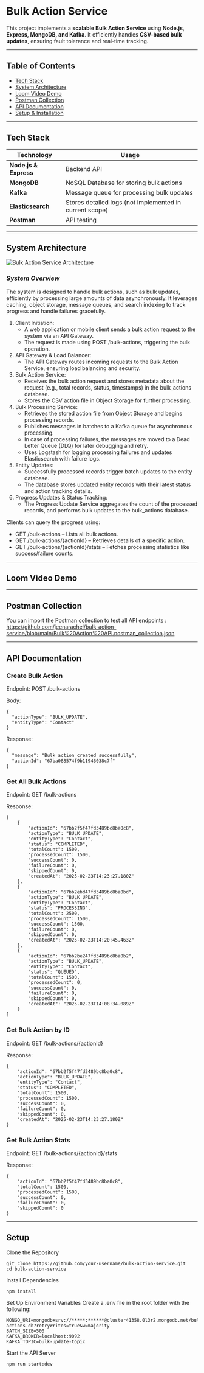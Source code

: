 # Bulk Action Service

This project implements a **scalable Bulk Action Service** using **Node.js, Express, MongoDB, and Kafka**. It efficiently handles **CSV-based bulk updates**, ensuring fault tolerance and real-time tracking.

---

## Table of Contents
- [Tech Stack](https://github.com/jeenarachel/bulk-action-service/blob/main/README.md#tech-stack)
- [System Architecture](https://github.com/jeenarachel/bulk-action-service/blob/main/README.md#system-architecture)
- [Loom Video Demo](https://github.com/jeenarachel/bulk-action-service/blob/main/README.md#loom-video-demo)
- [Postman Collection](https://github.com/jeenarachel/bulk-action-service/blob/main/README.md#postman-collection)
- [API Documentation](https://github.com/jeenarachel/bulk-action-service/blob/main/README.md#api-documentation)
- [Setup & Installation](https://github.com/jeenarachel/bulk-action-service/blob/main/README.md#setup)
  
---

## Tech Stack
| **Technology** | **Usage** |
|--------------|----------|
| **Node.js & Express** | Backend API |
| **MongoDB** | NoSQL Database for storing bulk actions |
| **Kafka** | Message queue for processing bulk updates |
| **Elasticsearch** | Stores detailed logs (not implemented in current scope) |
| **Postman** | API testing |

---

## System Architecture
![Bulk Action Service Architecture](https://github.com/user-attachments/assets/6772191e-75a1-46a5-91f7-6df2838105d6)

### ***System Overview*** ###
The system is designed to handle bulk actions, such as bulk updates, efficiently by processing large amounts of data asynchronously. It leverages caching, object storage, message queues, and search indexing to track progress and handle failures gracefully.

1. Client Initiation:
   - A web application or mobile client sends a bulk action request to the system via an API Gateway.
   - The request is made using POST /bulk-actions, triggering the bulk operation.
2. API Gateway & Load Balancer:
   - The API Gateway routes incoming requests to the Bulk Action Service, ensuring load balancing and security.
3. Bulk Action Service:
   - Receives the bulk action request and stores metadata about the request (e.g., total records, status, timestamps) in the bulk_actions database.
   - Stores the CSV action file in Object Storage for further processing.
4. Bulk Processing Service:
   - Retrieves the stored action file from Object Storage and begins processing records.
   - Publishes messages in batches to a Kafka queue for asynchronous processing.
   - In case of processing failures, the messages are moved to a Dead Letter Queue (DLQ) for later debugging and retry.
   - Uses Logstash for logging processing failures and updates Elasticsearch with failure logs.
5. Entity Updates:
   - Successfully processed records trigger batch updates to the entity database.
   - The database stores updated entity records with their latest status and action tracking details.
6. Progress Updates & Status Tracking:
   - The Progress Update Service aggregates the count of the processed records, and performs bulk updates to the bulk_actions database.

Clients can query the progress using:
- GET /bulk-actions – Lists all bulk actions.
- GET /bulk-actions/{actionId} – Retrieves details of a specific action.
- GET /bulk-actions/{actionId}/stats – Fetches processing statistics like success/failure counts.

---

## Loom Video Demo



---

## Postman Collection

You can import the Postman collection to test all API endpoints : https://github.com/jeenarachel/bulk-action-service/blob/main/Bulk%20Action%20API.postman_collection.json

---

## API Documentation

### Create Bulk Action
Endpoint: POST /bulk-actions

Body:
```
{
  "actionType": "BULK_UPDATE",
  "entityType": "Contact"
}
```
Response:
```
{
  "message": "Bulk action created successfully",
  "actionId": "67ba088574f9b11946038c7f"
}
```

### Get All Bulk Actions
Endpoint: GET /bulk-actions

Response:
```
[
    {
        "actionId": "67bb2f5f47fd3489bc8ba0c8",
        "actionType": "BULK_UPDATE",
        "entityType": "Contact",
        "status": "COMPLETED",
        "totalCount": 1500,
        "processedCount": 1500,
        "successCount": 0,
        "failureCount": 0,
        "skippedCount": 0,
        "createdAt": "2025-02-23T14:23:27.180Z"
    },
    {
        "actionId": "67bb2ebd47fd3489bc8ba0bd",
        "actionType": "BULK_UPDATE",
        "entityType": "Contact",
        "status": "PROCESSING",
        "totalCount": 2500,
        "processedCount": 1500,
        "successCount": 1500,
        "failureCount": 0,
        "skippedCount": 0,
        "createdAt": "2025-02-23T14:20:45.463Z"
    },
    {
        "actionId": "67bb2be247fd3489bc8ba0b2",
        "actionType": "BULK_UPDATE",
        "entityType": "Contact",
        "status": "QUEUED",
        "totalCount": 1500,
        "processedCount": 0,
        "successCount": 0,
        "failureCount": 0,
        "skippedCount": 0,
        "createdAt": "2025-02-23T14:08:34.089Z"
    }
]
```

### Get Bulk Action by ID
Endpoint: GET /bulk-actions/{actionId}

Response:
```
{
    "actionId": "67bb2f5f47fd3489bc8ba0c8",
    "actionType": "BULK_UPDATE",
    "entityType": "Contact",
    "status": "COMPLETED",
    "totalCount": 1500,
    "processedCount": 1500,
    "successCount": 0,
    "failureCount": 0,
    "skippedCount": 0,
    "createdAt": "2025-02-23T14:23:27.180Z"
}
```

### Get Bulk Action Stats
Endpoint: GET /bulk-actions/{actionId}/stats

Response:
```
{
    "actionId": "67bb2f5f47fd3489bc8ba0c8",
    "totalCount": 1500,
    "processedCount": 1500,
    "successCount": 0,
    "failureCount": 0,
    "skippedCount": 0
}
```

---

## Setup

Clone the Repository
```
git clone https://github.com/your-username/bulk-action-service.git
cd bulk-action-service
```
Install Dependencies
```
npm install
```
Set Up Environment Variables
Create a .env file in the root folder with the following:
```
MONGO_URI=mongodb+srv://*****:******@cluster41358.0l3r2.mongodb.net/bulk-actions-db?retryWrites=true&w=majority
BATCH_SIZE=500
KAFKA_BROKER=localhost:9092
KAFKA_TOPIC=bulk-update-topic
```
Start the API Server
```
npm run start:dev
```

